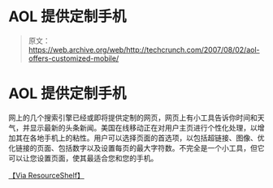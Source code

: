 # AOL 提供定制手机

> 原文：<https://web.archive.org/web/http://techcrunch.com/2007/08/02/aol-offers-customized-mobile/>

# AOL 提供定制手机

网上的几个搜索引擎已经或即将提供定制的网页，网页上有小工具告诉你时间和天气，并显示最新的头条新闻。美国在线移动正在对用户主页进行个性化处理，以增加其在各地手机上的粘性。用户可以选择页面的首选项，以包括超链接、图像、优化链接的页面、包括数字以及设置每页的最大字符数。不完全是一个小工具，但它可以让您设置页面，使其最适合您和您的手机。

[【Via ResourceShelf】](https://web.archive.org/web/20130628192438/http://www.resourceshelf.com/2007/08/01/new-customize-the-aol-mobile-home-page/)